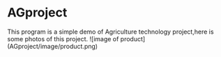 # AGproject
This program is a simple demo of Agriculture technology project,here is some photos of this project.
![image of product]
(AGproject/image/product.png)
